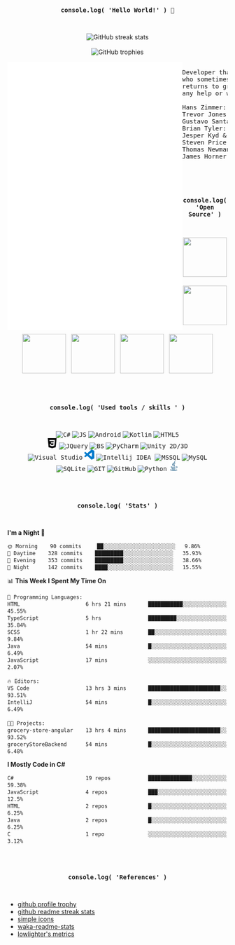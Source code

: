 <!--
- 🔭 I’m currently working on ...
- 🌱 I’m currently learning ...
- 👯 I’m looking to collaborate on ...
- 🤔 I’m looking for help with ...
- 💬 Ask me about ...
- ⚡ Fun fact: ...
- 🤔 I’m looking for help with ...
- 👯 I’m looking to collaborate on ...
-->

<code>
  <h3 align="center">console.log( 'Hello World!' ) 👋</h3>
</code>

<p align="center">
  <img src="https://github-readme-streak-stats.herokuapp.com/?user=trolit" height="170px" alt="GitHub streak stats"/> 
  <br/><br/>
  <img src="https://github-profile-trophy.vercel.app/?username=trolit" height="100px" alt="GitHub trophies"/>
</p>

<img align="left" src="https://github.com/trolit/trolit/blob/master/github-metrics.svg" width="400px" alt="GitHub metrics"/> 

<pre align="right">
<div align="center">
Developer that likes to invent, make and cooperate on IT solutions 
who sometimes plays games, does some kickboxing, watches movies or 
returns to great soundtracks from awesome composers. If you need
any help or want to say <strong>hello</strong>, catch me on Discord:)

Hans Zimmer: <a href="https://youtu.be/sKFLpfv4hSY?list=PLCrKXyV2OjXiChtGSzLIQ4RHKvlzEdjnC">King Arthur</a>, <a href="https://youtu.be/f2omHyq6Lrg?list=PLCrKXyV2OjXiChtGSzLIQ4RHKvlzEdjnC">Last Samurai</a>
Trevor Jones: <a href="https://youtu.be/ygNuRpwZqRU?list=PLCrKXyV2OjXiChtGSzLIQ4RHKvlzEdjnC">The Last of the Mohicans</a>
Gustavo Santaolalla & Mac Quayle: <a href="https://youtu.be/E5qCgrRXR5E?list=PLCrKXyV2OjXiChtGSzLIQ4RHKvlzEdjnC">The Last Of Us Part 2</a>
Brian Tyler: <a href="https://youtu.be/BDBXjyPfWyA?list=PLCrKXyV2OjXiChtGSzLIQ4RHKvlzEdjnC">COD MW3</a>
Jesper Kyd & Lorne Balfe: <a href="https://youtu.be/YSdzkOhyqAk">Assassin's Creed R</a>
Steven Price: <a href="https://youtu.be/xhfo-lB6JS8?list=PLCrKXyV2OjXiChtGSzLIQ4RHKvlzEdjnC">Fury</a>
Thomas Newman: <a href="https://youtu.be/KzmdfOh6su4?list=PLCrKXyV2OjXiChtGSzLIQ4RHKvlzEdjnC">1917</a>
James Horner: <a href="https://youtu.be/JYMySrHL0Fo?list=PLCrKXyV2OjXiChtGSzLIQ4RHKvlzEdjnC">Braveheart</a>
</div>
</pre>

<code>
  <h3 align="center">console.log( 'Open Source' )</h3>
</code>

<p align="center">
   <kbd><a href="https://os-expected.github.io/EzGitDoc-documentation/"><img src="https://os-expected.github.io/EzGitDoc-documentation/img/favicon.png" width="100" height="90"/></a></kbd> &nbsp; <kbd><a href="https://github.com/OS-expected/document-and-compare"><img src="https://trolit.github.io/images/docAndCom-cover.png" width="100" height="90"/></a></kbd> &nbsp; <kbd><a href="https://github.com/OS-expected/3vry"><img src="https://trolit.github.io/images/3vry-cover.png" width="100" height="90"/></a></kbd> &nbsp; <kbd><a href="https://github.com/trolit/projectZero"><img src="https://trolit.github.io/images/projectZero-square.jpg" width="100" height="90"/></a></kbd> &nbsp; <kbd><a href="https://github.com/trolit/sShuffler"><img src="https://trolit.github.io/images/sShuffler-cover.PNG" width="100" height="90"/></a></kbd> &nbsp; <kbd><a href="https://github.com/trolit/Wordally"><img src="https://trolit.github.io/images/wordally-cover.png" width="100" height="90"/></a></kbd>
</p>

<code>
  <h3 align="center">console.log( 'Used tools / skills ' )</h3>
</code>

<p align="center">
  <kbd><img src="https://github.com/simple-icons/simple-icons/blob/develop/icons/csharp.svg" height="23" alt="C#"/></kbd> <kbd><img src="https://github.com/simple-icons/simple-icons/blob/develop/icons/javascript.svg" height="23" alt="JS"/></kbd> <kbd><img src="https://github.com/simple-icons/simple-icons/blob/develop/icons/android.svg" height="23" alt="Android"/></kbd> <kbd><img src="https://github.com/simple-icons/simple-icons/blob/develop/icons/kotlin.svg" height="23" alt="Kotlin"/></kbd> <kbd><img src="https://github.com/simple-icons/simple-icons/blob/develop/icons/html5.svg" height="23" alt="HTML5"/></kbd> <br/> <kbd><img src="https://github.com/simple-icons/simple-icons/blob/develop/icons/css3.svg" height="23" alt="CSS3"/></kbd> <kbd><img src="https://github.com/simple-icons/simple-icons/blob/develop/icons/jquery.svg" height="23" alt="JQuery"/></kbd> <kbd><img src="https://github.com/simple-icons/simple-icons/blob/develop/icons/bootstrap.svg" height="23" alt="BS"/></kbd> <kbd><img src="https://github.com/simple-icons/simple-icons/blob/develop/icons/pycharm.svg" height="23" alt="PyCharm"/></kbd>  <kbd><img src="https://github.com/simple-icons/simple-icons/blob/develop/icons/unity.svg" height="23" alt="Unity 2D/3D"/></kbd> <br/> <kbd><img src="https://github.com/simple-icons/simple-icons/blob/develop/icons/visualstudio.svg" height="23" alt="Visual Studio"/></kbd> <kbd><img src="https://github.com/simple-icons/simple-icons/blob/develop/icons/visualstudiocode.svg" height="23" alt="VSC"/></kbd> <kbd><img src="https://github.com/simple-icons/simple-icons/blob/develop/icons/intellijidea.svg" height="23" alt="Intellij IDEA"/> </kbd> <kbd><img src="https://github.com/simple-icons/simple-icons/blob/develop/icons/microsoftsqlserver.svg" height="23" alt="MSSQL"/></kbd> <kbd><img src="https://github.com/simple-icons/simple-icons/blob/develop/icons/mysql.svg" height="23" alt="MySQL"/></kbd> <br/> <kbd><img src="https://github.com/simple-icons/simple-icons/blob/develop/icons/sqlite.svg" height="23" alt="SQLite"/></kbd> <kbd><img src="https://github.com/simple-icons/simple-icons/blob/develop/icons/git.svg" height="23" alt="GIT"/></kbd> <kbd><img src="https://github.com/simple-icons/simple-icons/blob/develop/icons/github.svg" height="23" alt="GitHub"/></kbd> <kbd><img src="https://github.com/simple-icons/simple-icons/blob/develop/icons/python.svg" height="23" alt="Python"/></kbd> <kbd><img src="https://github.com/simple-icons/simple-icons/blob/develop/icons/java.svg" height="23" alt="Java"/></kbd>
</p>

<code>
  <h3 align="center">console.log( 'Stats' )</h3>
</code>

<!--START_SECTION:waka-->
**I'm a Night 🦉** 

```text
🌞 Morning    90 commits     ██░░░░░░░░░░░░░░░░░░░░░░░   9.86% 
🌆 Daytime    328 commits    █████████░░░░░░░░░░░░░░░░   35.93% 
🌃 Evening    353 commits    █████████░░░░░░░░░░░░░░░░   38.66% 
🌙 Night      142 commits    ████░░░░░░░░░░░░░░░░░░░░░   15.55%

```


📊 **This Week I Spent My Time On** 

```text
💬 Programming Languages: 
HTML                     6 hrs 21 mins       ███████████░░░░░░░░░░░░░░   45.55% 
TypeScript               5 hrs               █████████░░░░░░░░░░░░░░░░   35.84% 
SCSS                     1 hr 22 mins        ██░░░░░░░░░░░░░░░░░░░░░░░   9.84% 
Java                     54 mins             █░░░░░░░░░░░░░░░░░░░░░░░░   6.49% 
JavaScript               17 mins             ░░░░░░░░░░░░░░░░░░░░░░░░░   2.07%

🔥 Editors: 
VS Code                  13 hrs 3 mins       ███████████████████████░░   93.51% 
IntelliJ                 54 mins             █░░░░░░░░░░░░░░░░░░░░░░░░   6.49%

🐱‍💻 Projects: 
grocery-store-angular    13 hrs 4 mins       ███████████████████████░░   93.52% 
groceryStoreBackend      54 mins             █░░░░░░░░░░░░░░░░░░░░░░░░   6.48%

```

**I Mostly Code in C#** 

```text
C#                       19 repos            ██████████████░░░░░░░░░░░   59.38% 
JavaScript               4 repos             ███░░░░░░░░░░░░░░░░░░░░░░   12.5% 
HTML                     2 repos             █░░░░░░░░░░░░░░░░░░░░░░░░   6.25% 
Java                     2 repos             █░░░░░░░░░░░░░░░░░░░░░░░░   6.25% 
C                        1 repo              ░░░░░░░░░░░░░░░░░░░░░░░░░   3.12%

```



<!--END_SECTION:waka-->

<code>
  <h3 align="center">console.log( 'References' )</h3>
</code>

<ul>
  <li><a href="https://github.com/ryo-ma/github-profile-trophy">github profile trophy</a></li>
  <li><a href="https://github.com/DenverCoder1/github-readme-streak-stats">github readme streak stats</a></li>
  <li><a href="https://simpleicons.org/">simple icons</a></li>
  <li><a href="https://github.com/anmol098/waka-readme-stats">waka-readme-stats</a></li>
  <li><a href="https://github.com/lowlighter/metrics">lowlighter's metrics</a></li>
</ul>
